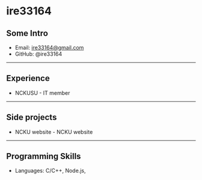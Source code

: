 # ire33164

## Some Intro
* Email: ire33164@gmail.com
* GitHub: @ire33164

---

## Experience

* NCKUSU - IT member

---

## Side projects

* NCKU website - NCKU website

--- 

## Programming Skills

* Languages:  C/C++, Node.js,
